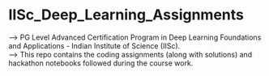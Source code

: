 # IISc_Deep_Learning_Assignments
--> PG Level Advanced Certification Program in Deep Learning Foundations and Applications - Indian Institute of Science (IISc).<br/> 
--> This repo contains the coding assignments (along with solutions) and hackathon notebooks followed during the course work.
